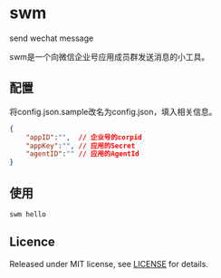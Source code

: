 # swm

send wechat message

swm是一个向微信企业号应用成员群发送消息的小工具。

## 配置

将config.json.sample改名为config.json，填入相关信息。

```json
{
    "appID":"",  // 企业号的corpid
    "appKey":"", // 应用的Secret
    "agentID":"" // 应用的AgentId
}
```

## 使用

```shell
swm hello
```

## Licence

Released under MIT license, see [LICENSE](LICENSE) for details.
